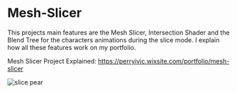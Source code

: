 # Mesh-Slicer

This projects main features are the Mesh Slicer, Intersection Shader and the Blend Tree for the characters animations during the slice mode.
I explain how all these features work on my portfolio.

Mesh Slicer Project Explained:
https://perryivic.wixsite.com/portfolio/mesh-slicer

![slice pear](https://github.com/PerryIvic/Mesh-Slicer/assets/71003066/484d49b5-d058-420e-a092-67ad78b3729d)



